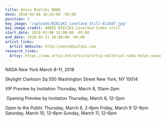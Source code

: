 ```yaml
---
title: Annie Bielski NADA
date: 2018-03-08 16:34:00 -05:00
position: 2
key_image: "/uploads/BIELSKI_Loveland_Still-811687.jpg"
key_image_credit: ANNIE BIELSKI-Loveland-Video still
start_date: 2018-03-08 12:00:00 -05:00
end_date: 2018-03-11 18:00:00 -04:00
artist_links:
  Artist Website: http://anniebielski.com
research_links:
  Artsy: https://www.artsy.net/article/artsy-editorial-nada-helps-young-galleries-hard-times
---
```


NADA New York
March 8–11, 2018

Skylight Clarkson Sq
550 Washington Street
New York, NY 10014

VIP Preview by Invitation
Thursday, March 8, 10am–2pm

 Opening Preview by Invitation
Thursday, March 8, 12–2pm 

Open to the Public
Thursday, March 8, 2–8pm
Friday, March 9 12–8pm
Saturday, March 10, 12–8pm
Sunday, March 11, 12–6pm